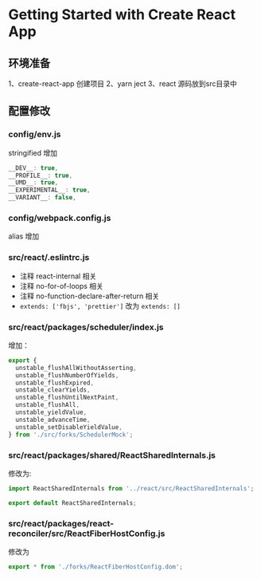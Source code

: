 # Getting Started with Create React App

## 环境准备

1、create-react-app 创建项目
2、yarn ject
3、react 源码放到src目录中

## 配置修改

### config/env.js

stringified 增加

``` js
__DEV__: true,
__PROFILE__: true,
__UMD__: true,
__EXPERIMENTAL__: true,
__VARIANT__: false,
```

### config/webpack.config.js

alias 增加

### src/react/.eslintrc.js

- 注释 react-internal 相关
- 注释 no-for-of-loops 相关
- 注释 no-function-declare-after-return 相关
- `extends: ['fbjs', 'prettier']` 改为 `extends: []`

### src/react/packages/scheduler/index.js

增加：

```js
export {
  unstable_flushAllWithoutAsserting,
  unstable_flushNumberOfYields,
  unstable_flushExpired,
  unstable_clearYields,
  unstable_flushUntilNextPaint,
  unstable_flushAll,
  unstable_yieldValue,
  unstable_advanceTime,
  unstable_setDisableYieldValue,
} from './src/forks/SchedulerMock';
```

### src/react/packages/shared/ReactSharedInternals.js

修改为:

```js
import ReactSharedInternals from '../react/src/ReactSharedInternals';

export default ReactSharedInternals;
```

### src/react/packages/react-reconciler/src/ReactFiberHostConfig.js

修改为

```js
export * from './forks/ReactFiberHostConfig.dom';
```
